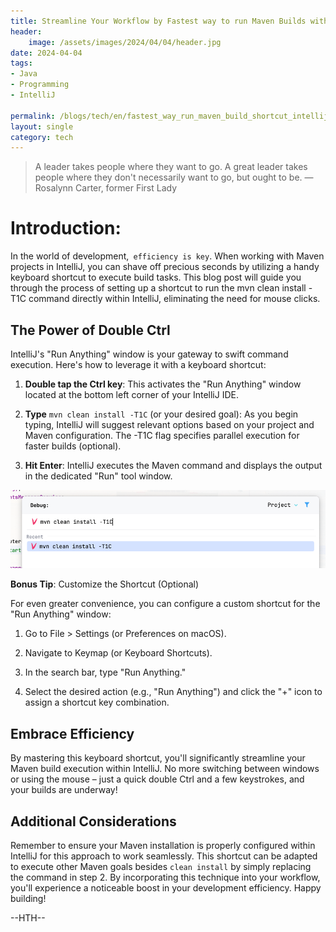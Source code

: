```yaml
---
title: Streamline Your Workflow by Fastest way to run Maven Builds with a Keyboard Shortcut in IntelliJ
header:
    image: /assets/images/2024/04/04/header.jpg
date: 2024-04-04
tags:
- Java
- Programming
- IntelliJ

permalink: /blogs/tech/en/fastest_way_run_maven_build_shortcut_intellij
layout: single
category: tech
---
```

> A leader takes people where they want to go. A great leader takes people where they don't necessarily want to go, but ought to be.
—Rosalynn Carter, former First Lady


# Introduction:
In the world of development,` efficiency is key`. 
When working with Maven projects in IntelliJ, you can shave off precious seconds by utilizing a handy keyboard shortcut to execute build tasks. This blog post will guide you through the process of setting up a shortcut to run the mvn clean install -T1C command directly within IntelliJ, eliminating the need for mouse clicks.

## The Power of Double Ctrl

IntelliJ's "Run Anything" window is your gateway to swift command execution. Here's how to leverage it with a keyboard shortcut:

 1. **Double tap the Ctrl key**: This activates the "Run Anything" window located at the bottom left corner of your IntelliJ IDE.

 1. **Type** ```mvn clean install -T1C``` (or your desired goal): As you begin typing, IntelliJ will suggest relevant options based on your project and Maven configuration. The -T1C flag specifies parallel execution for faster builds (optional).

 1. **Hit Enter**:  IntelliJ executes the Maven command and displays the output in the dedicated "Run" tool window.

![img.png](/assets/images/2024/04/04/img.png)

**Bonus Tip**: Customize the Shortcut (Optional)

For even greater convenience, you can configure a custom shortcut for the "Run Anything" window:

 1. Go to File > Settings (or Preferences on macOS).

 1. Navigate to Keymap (or Keyboard Shortcuts).

 1. In the search bar, type "Run Anything."

 1. Select the desired action (e.g., "Run Anything") and click the "+" icon to assign a shortcut key combination.

## Embrace Efficiency

By mastering this keyboard shortcut, you'll significantly streamline your Maven build execution within IntelliJ. No more switching between windows or using the mouse – just a quick double Ctrl and a few keystrokes, and your builds are underway!

## Additional Considerations

Remember to ensure your Maven installation is properly configured within IntelliJ for this approach to work seamlessly.
This shortcut can be adapted to execute other Maven goals besides `clean install` by simply replacing the command in step 2.
By incorporating this technique into your workflow, you'll experience a noticeable boost in your development efficiency. Happy building!

--HTH--